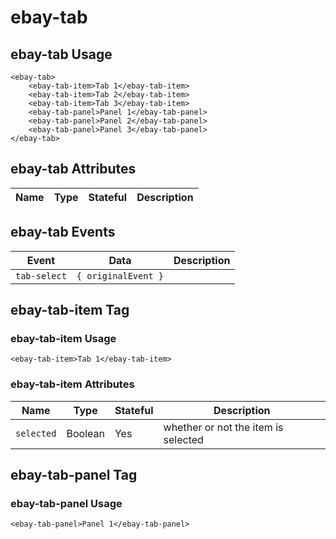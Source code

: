 # ebay-tab

## ebay-tab Usage

```marko
<ebay-tab>
    <ebay-tab-item>Tab 1</ebay-tab-item>
    <ebay-tab-item>Tab 2</ebay-tab-item>
    <ebay-tab-item>Tab 3</ebay-tab-item>
    <ebay-tab-panel>Panel 1</ebay-tab-panel>
    <ebay-tab-panel>Panel 2</ebay-tab-panel>
    <ebay-tab-panel>Panel 3</ebay-tab-panel>
</ebay-tab>
```

## ebay-tab Attributes

Name | Type | Stateful | Description
--- | --- | --- | ---

## ebay-tab Events

Event | Data | Description
--- | --- | ---
`tab-select` | `{ originalEvent }` |

## ebay-tab-item Tag

### ebay-tab-item Usage

```marko
<ebay-tab-item>Tab 1</ebay-tab-item>
```

### ebay-tab-item Attributes

Name | Type | Stateful | Description
--- | --- | --- | ---
`selected` | Boolean | Yes | whether or not the item is selected

## ebay-tab-panel Tag

### ebay-tab-panel Usage

```marko
<ebay-tab-panel>Panel 1</ebay-tab-panel>
```

